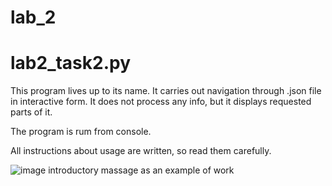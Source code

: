 # lab_2

# lab2_task2.py

This program lives up to its name. It carries out navigation through .json file in interactive form.
It does not process any info, but it displays requested parts of it.

The program is rum from console.

All instructions about usage are written, so read them carefully.

![image](https://user-images.githubusercontent.com/91616531/154761855-93031b83-89ac-4f23-8517-b1def1e6e123.png)
introductory massage as an example of work

